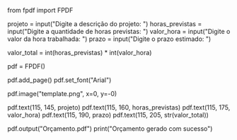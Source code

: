 from fpdf import FPDF

projeto = input("Digite a descrição do projeto: ")
horas_previstas = input("Digite a quantidade de horas previstas: ")
valor_hora = input("Digite o valor da hora trabalhada: ")
prazo = input("Digite o prazo estimado: ")

valor_total = int(horas_previstas) * int(valor_hora)

pdf = FPDF()

pdf.add_page()
pdf.set_font("Arial")

pdf.image("template.png", x=0, y=-0)

pdf.text(115, 145, projeto)
pdf.text(115, 160, horas_previstas)
pdf.text(115, 175, valor_hora)
pdf.text(115, 190, prazo)
pdf.text(115, 205, str(valor_total))

pdf.output("Orçamento.pdf")
print("Orçamento gerado com sucesso")
